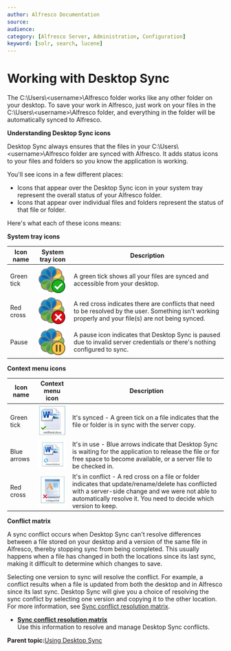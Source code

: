 ```yaml
---
author: Alfresco Documentation
source: 
audience: 
category: [Alfresco Server, Administration, Configuration]
keyword: [solr, search, lucene]
---
```


# Working with Desktop Sync

The C:\\Users\\<username\>\\Alfresco folder works like any other folder on your desktop. To save your work in Alfresco, just work on your files in the C:\\Users\\<username\>\\Alfresco folder, and everything in the folder will be automatically synced to Alfresco.

**Understanding Desktop Sync icons**

Desktop Sync always ensures that the files in your C:\\Users\\<username\>\\Alfresco folder are synced with Alfresco. It adds status icons to your files and folders so you know the application is working.

You'll see icons in a few different places:

-   Icons that appear over the Desktop Sync icon in your system tray represent the overall status of your Alfresco folder.
-   Icons that appear over individual files and folders represent the status of that file or folder.

Here's what each of these icons means:

**System tray icons**

|Icon name|System tray icon|Description|
|---------|----------------|-----------|
|Green tick|![](../images/ds-greentick.png)|A green tick shows all your files are synced and accessible from your desktop.|
|Red cross|![](../images/ds-redcross.png)|A red cross indicates there are conflicts that need to be resolved by the user. Something isn't working properly and your file\(s\) are not being synced.|
|Pause|![](../images/ds-pause.png)|A pause icon indicates that Desktop Sync is paused due to invalid server credentials or there's nothing configured to sync.|

**Context menu icons**

|Icon name|Context menu icon|Description|
|---------|-----------------|-----------|
|Green tick|![](../images/ds-greentick-cm.png)|It's synced - A green tick on a file indicates that the file or folder is in sync with the server copy.|
|Blue arrows|![](../images/ds-inuse-cm.png)|It's in use - Blue arrows indicate that Desktop Sync is waiting for the application to release the file or for free space to become available, or a server file to be checked in.|
|Red cross|![](../images/ds-redcross-cm.png)|It's in conflict - A red cross on a file or folder indicates that update/rename/delete has conflicted with a server-side change and we were not able to automatically resolve it. You need to decide which version to keep.|

**Conflict matrix**

A sync conflict occurs when Desktop Sync can't resolve differences between a file stored on your desktop and a version of the same file in Alfresco, thereby stopping sync from being completed. This usually happens when a file has changed in both the locations since its last sync, making it difficult to determine which changes to save.

Selecting one version to sync will resolve the conflict. For example, a conflict results when a file is updated from both the desktop and in Alfresco since its last sync. Desktop Sync will give you a choice of resolving the sync conflict by selecting one version and copying it to the other location. For more information, see [Sync conflict resolution matrix](ds-conflicts.md).

-   **[Sync conflict resolution matrix](../concepts/ds-conflicts.md)**  
Use this information to resolve and manage Desktop Sync conflicts.

**Parent topic:**[Using Desktop Sync](../concepts/desktopsync-using.md)

